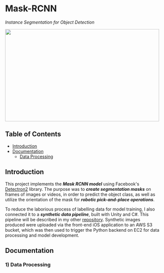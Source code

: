 # Mask-RCNN
*Instance Segmentation for Object Detection*
<br/> 

<img src='https://user-images.githubusercontent.com/77097236/142635960-72766b81-8dc1-46c7-83b3-86314e7a292b.jpg' width='500' height='300'>

## Table of Contents
* [Introduction](#introduction)
* [Documentation](#documentation)
  * [Data Processing](#1-data-processing)


## Introduction
This project implements the **_Mask RCNN model_** using Facebook's [Detectron2](https://github.com/facebookresearch/detectron2) library. The purpose was to **_create segmentation masks_** on frames of images or videos, in order to predict the object class, as well as utilize the orientation of the mask for **_robotic pick-and-place operations_**. 

To reduce the laborious process of labelling data for model training, I also connected it to a **_synthetic data pipeline_**, built with Unity and C#. This pipeline will be described in my other [repository](https://github.com/bkleck/SyntheticData). Synthetic images produced were uploaded via the front-end iOS application to an AWS S3 bucket, which was then used to trigger the Python backend on EC2 for data processing and model development.
<br/> 

## Documentation
### 1) Data Processing
